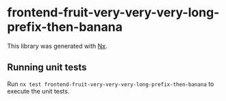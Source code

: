 # frontend-fruit-very-very-very-long-prefix-then-banana

This library was generated with [Nx](https://nx.dev).

## Running unit tests

Run `nx test frontend-fruit-very-very-very-long-prefix-then-banana` to execute the unit tests.
